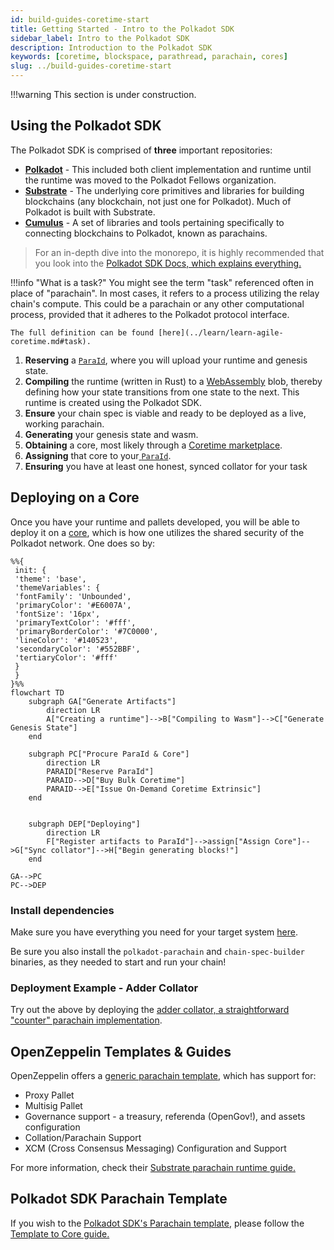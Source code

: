 ```yaml
---
id: build-guides-coretime-start
title: Getting Started - Intro to the Polkadot SDK
sidebar_label: Intro to the Polkadot SDK
description: Introduction to the Polkadot SDK
keywords: [coretime, blockspace, parathread, parachain, cores]
slug: ../build-guides-coretime-start
---
```


!!!warning
    This section is under construction.

<DocCardList />

## Using the Polkadot SDK

The Polkadot SDK is comprised of **three** important repositories:

- [**Polkadot**](https://paritytech.github.io/polkadot-sdk/master/polkadot_sdk_docs/polkadot_sdk/index.html#polkadot) -
  This included both client implementation and runtime until the runtime was moved to the Polkadot
  Fellows organization.
- [**Substrate**](https://paritytech.github.io/polkadot-sdk/master/polkadot_sdk_docs/polkadot_sdk/index.html#substrate) -
  The underlying core primitives and libraries for building blockchains (any blockchain, not just
  one for Polkadot). Much of Polkadot is built with Substrate.
- [**Cumulus**](https://paritytech.github.io/polkadot-sdk/master/polkadot_sdk_docs/polkadot_sdk/index.html#cumulus) -
  A set of libraries and tools pertaining specifically to connecting blockchains to Polkadot, known
  as parachains.

> For an in-depth dive into the monorepo, it is highly recommended that you look into the
> [Polkadot SDK Docs, which explains everything.](https://paritytech.github.io/polkadot-sdk/master/polkadot_sdk_docs/polkadot_sdk/index.html)

!!!info "What is a task?"
    You might see the term "task" referenced often in place of "parachain". In most cases, it refers to
    a process utilizing the relay chain's compute. This could be a parachain or any other computational
    process, provided that it adheres to the Polkadot protocol interface.

    The full definition can be found [here](../learn/learn-agile-coretime.md#task).

1. **Reserving** a [`ParaId`](../general/glossary.md#paraid), where you will upload your runtime and
   genesis state.
2. **Compiling** the runtime (written in Rust) to a [WebAssembly](../learn/learn-wasm.md) blob,
   thereby defining how your state transitions from one state to the next. This runtime is created
   using the Polkadot SDK.
3. **Ensure** your chain spec is viable and ready to be deployed as a live, working parachain.
4. **Generating** your genesis state and wasm.
5. **Obtaining** a core, most likely through a
   [Coretime marketplace](../learn/learn-guides-coretime-marketplaces.md).
6. **Assigning** that core to your[ `ParaId`](../general/glossary.md#paraid).
7. **Ensuring** you have at least one honest, synced collator for your task

## Deploying on a Core

Once you have your runtime and pallets developed, you will be able to deploy it on a
[core](../learn/learn-agile-coretime.md#core), which is how one utilizes the shared security of the
Polkadot network. One does so by:

```mermaid
%%{
 init: {
 'theme': 'base',
 'themeVariables': {
 'fontFamily': 'Unbounded',
 'primaryColor': '#E6007A',
 'fontSize': '16px',
 'primaryTextColor': '#fff',
 'primaryBorderColor': '#7C0000',
 'lineColor': '#140523',
 'secondaryColor': '#552BBF',
 'tertiaryColor': '#fff'
 }
 }
}%%
flowchart TD
    subgraph GA["Generate Artifacts"]
        direction LR
        A["Creating a runtime"]-->B["Compiling to Wasm"]-->C["Generate Genesis State"]
    end

    subgraph PC["Procure ParaId & Core"]
        direction LR
        PARAID["Reserve ParaId"]
        PARAID-->D["Buy Bulk Coretime"]
        PARAID-->E["Issue On-Demand Coretime Extrinsic"]
    end


    subgraph DEP["Deploying"]
        direction LR
        F["Register artifacts to ParaId"]-->assign["Assign Core"]-->G["Sync collator"]-->H["Begin generating blocks!"]
    end

GA-->PC
PC-->DEP
```

### Install dependencies

Make sure you have everything you need for your target system
[here](build-guides-install-deps.md).

Be sure you also install the `polkadot-parachain` and `chain-spec-builder` binaries, as they needed
to start and run your chain!

### Deployment Example - Adder Collator

Try out the above by deploying the
[adder collator, a straightforward "counter" parachain implementation](../learn/learn-guides-coretime-parachains.md).

## OpenZeppelin Templates & Guides

OpenZeppelin offers a
[generic parachain template](https://github.com/OpenZeppelin/polkadot-generic-runtime-template),
which has support for:

- Proxy Pallet
- Multisig Pallet
- Governance support - a treasury, referenda (OpenGov!), and assets configuration
- Collation/Parachain Support
- XCM (Cross Consensus Messaging) Configuration and Support

For more information, check their
[Substrate parachain runtime guide.](https://docs.openzeppelin.com/substrate-runtimes/1.0.0/)

## Polkadot SDK Parachain Template

If you wish to the
[Polkadot SDK's Parachain template](https://github.com/paritytech/polkadot-sdk/tree/master/templates/parachain),
please follow the [Template to Core guide.](build-guides-template-basic.md)
